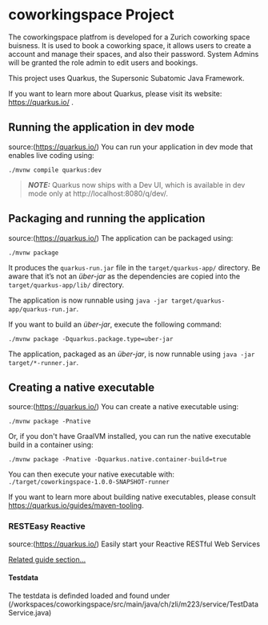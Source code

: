 # coworkingspace Project

The coworkingspace platfrom is developed for a Zurich coworking space buisness.
It is used to book a coworking space, it allows users to create a account and manage their spaces, and also their password. System Admins will be granted the role admin to edit users and bookings.

This project uses Quarkus, the Supersonic Subatomic Java Framework.

If you want to learn more about Quarkus, please visit its website: https://quarkus.io/ .

## Running the application in dev mode
source:(https://quarkus.io/)
You can run your application in dev mode that enables live coding using:
```shell script
./mvnw compile quarkus:dev
```

> **_NOTE:_**  Quarkus now ships with a Dev UI, which is available in dev mode only at http://localhost:8080/q/dev/.

## Packaging and running the application
source:(https://quarkus.io/)
The application can be packaged using:
```shell script
./mvnw package
```
It produces the `quarkus-run.jar` file in the `target/quarkus-app/` directory.
Be aware that it’s not an _über-jar_ as the dependencies are copied into the `target/quarkus-app/lib/` directory.

The application is now runnable using `java -jar target/quarkus-app/quarkus-run.jar`.

If you want to build an _über-jar_, execute the following command:
```shell script
./mvnw package -Dquarkus.package.type=uber-jar
```

The application, packaged as an _über-jar_, is now runnable using `java -jar target/*-runner.jar`.

## Creating a native executable
source:(https://quarkus.io/)
You can create a native executable using: 
```shell script
./mvnw package -Pnative
```

Or, if you don't have GraalVM installed, you can run the native executable build in a container using: 
```shell script
./mvnw package -Pnative -Dquarkus.native.container-build=true
```

You can then execute your native executable with: `./target/coworkingspace-1.0.0-SNAPSHOT-runner`

If you want to learn more about building native executables, please consult https://quarkus.io/guides/maven-tooling.


### RESTEasy Reactive
source:(https://quarkus.io/)
Easily start your Reactive RESTful Web Services

[Related guide section...](https://quarkus.io/guides/getting-started-reactive#reactive-jax-rs-resources)

#### Testdata
The testdata is definded loaded and found under (/workspaces/coworkingspace/src/main/java/ch/zli/m223/service/TestDataService.java)